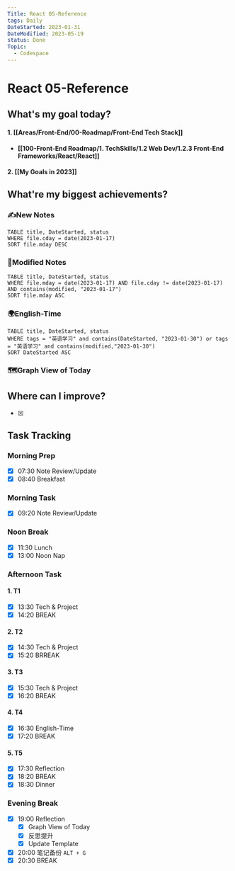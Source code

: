 ```yaml
---
Title: React 05-Reference
tags: Daily
DateStarted: 2023-01-31
DateModified: 2023-05-19
status: Done
Topic:
  - Codespace
---
```


# React 05-Reference

## What's my goal today?

#### 1. [[Areas/Front-End/00-Roadmap/Front-End Tech Stack]]

- **[[100-Front-End Roadmap/1. TechSkills/1.2 Web Dev/1.2.3 Front-End Frameworks/React/React]]**

#### 2. [[My Goals in 2023]]

## What're my biggest achievements?

### ✍️New Notes

```dataview
TABLE title, DateStarted, status
WHERE file.cday = date(2023-01-17)
SORT file.mday DESC
```

### 📝Modified Notes

```dataview
TABLE title, DateStarted, status
WHERE file.mday = date(2023-01-17) AND file.cday != date(2023-01-17) AND contains(modified, "2023-01-17")
SORT file.mday ASC
```

### 🌍English-Time

```dataview
TABLE title, DateStarted, status
WHERE tags = "英语学习" and contains(DateStarted, "2023-01-30") or tags = "英语学习" and contains(modified,"2023-01-30")
SORT DateStarted ASC
```

### 🗺️Graph View of Today

## Where can I improve?

- [x]

## Task Tracking

### Morning Prep

- [x] 07:30 Note Review/Update
- [x] 08:40 Breakfast

### Morning Task

- [x] 09:20 Note Review/Update

### Noon Break

- [x] 11:30 Lunch
- [x] 13:00 Noon Nap

### Afternoon Task

#### 1. T1

- [x] 13:30 Tech & Project
- [x] 14:20 BREAK

#### 2. T2

- [x] 14:30 Tech & Project
- [x] 15:20 BRREAK

#### 3. T3

- [x] 15:30 Tech & Project
- [x] 16:20 BREAK

#### 4. T4

- [x] 16:30 English-Time
- [x] 17:20 BREAK

#### 5. T5

- [x] 17:30 Reflection
- [x] 18:20 BREAK
- [x] 18:30 Dinner

### Evening Break

- [x] 19:00 Reflection
  - [x] Graph View of Today
  - [x] 反思提升
  - [x] Update Template
- [x] 20:00 笔记备份 `ALT + G`
- [x] 20:30 BREAK
